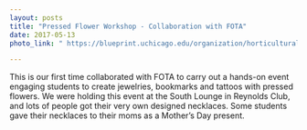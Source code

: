 ```yaml
---
layout: posts
title: "Pressed Flower Workshop - Collaboration with FOTA"
date: 2017-05-13
photo_link: " https://blueprint.uchicago.edu/organization/horticultural_society/gallery/album/171263 "

---
```


This is our first time collaborated with FOTA to carry out a hands-on event engaging students to create jewelries, bookmarks and tattoos with pressed flowers. We were holding this event at the South Lounge in Reynolds Club, and lots of people got their very own designed necklaces. Some students gave their necklaces to  their moms as a Mother’s Day present. 

